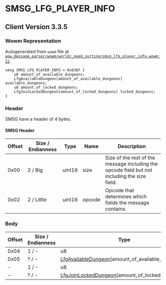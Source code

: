 # SMSG_LFG_PLAYER_INFO

## Client Version 3.3.5

### Wowm Representation

Autogenerated from `wowm` file at [`wow_message_parser/wowm/world/_need_sorting/smsg_lfg_player_info.wowm:22`](https://github.com/gtker/wow_messages/tree/main/wow_message_parser/wowm/world/_need_sorting/smsg_lfg_player_info.wowm#L22).
```rust,ignore
smsg SMSG_LFG_PLAYER_INFO = 0x036F {
    u8 amount_of_available_dungeons;
    LfgAvailableDungeon[amount_of_available_dungeons] available_dungeons;
    u8 amount_of_locked_dungeons;
    LfgJoinLockedDungeon[amount_of_locked_dungeons] locked_dungeons;
}
```
### Header

SMSG have a header of 4 bytes.

#### SMSG Header

| Offset | Size / Endianness | Type   | Name   | Description |
| ------ | ----------------- | ------ | ------ | ----------- |
| 0x00   | 2 / Big           | uint16 | size   | Size of the rest of the message including the opcode field but not including the size field.|
| 0x02   | 2 / Little        | uint16 | opcode | Opcode that determines which fields the message contains.|

### Body

| Offset | Size / Endianness | Type | Name | Description | Comment |
| ------ | ----------------- | ---- | ---- | ----------- | ------- |
| 0x04 | 1 / - | u8 | amount_of_available_dungeons |  |  |
| 0x05 | ? / - | [LfgAvailableDungeon](lfgavailabledungeon.md)[amount_of_available_dungeons] | available_dungeons |  |  |
| - | 1 / - | u8 | amount_of_locked_dungeons |  |  |
| - | ? / - | [LfgJoinLockedDungeon](lfgjoinlockeddungeon.md)[amount_of_locked_dungeons] | locked_dungeons |  |  |

